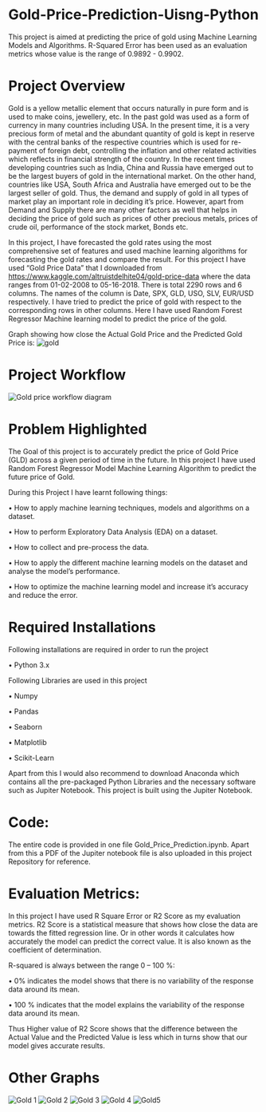 # Gold-Price-Prediction-Uisng-Python
This project is aimed at predicting the price of gold using Machine Learning Models and Algorithms. R-Squared Error has been used as an evaluation metrics whose value is the range of 0.9892 - 0.9902.
# Project Overview
Gold is a yellow metallic element that occurs naturally in pure form and is used to make coins, jewellery, etc.  In the past gold was used as a form of currency in many countries including USA. In the present time, it is a very precious form of metal and the abundant quantity of gold is kept in reserve with the central banks of the respective countries which is used for re-payment of foreign debt, controlling the inflation and other related activities which reflects in financial strength of the country. In the recent times developing countries such as India, China and Russia have emerged out to be the largest buyers of gold in the international market. On the other hand, countries like USA, South Africa and Australia have emerged out to be the largest seller of gold. Thus, the demand and supply of gold in all types of market play an important role in deciding it’s price. However, apart from Demand and Supply there are many other factors as well that helps in deciding the price of gold such as prices of other precious metals, prices of crude oil, performance of the stock market, Bonds etc.

In this project, I have forecasted the gold rates using the most comprehensive set of features and used machine learning algorithms for forecasting the gold rates and compare the result. For this project I have used “Gold Price Data” that I downloaded from https://www.kaggle.com/altruistdelhite04/gold-price-data where the data ranges from 01-02-2008 to 05-16-2018. There is total 2290 rows and 6 columns. The names of the column is Date, SPX, GLD, USO, SLV, EUR/USD respectively. I have tried to predict the price of gold with respect to the corresponding rows in other columns. Here I have used Random Forest Regressor Machine learning model to predict the price of the gold.

Graph showing how close the Actual Gold Price and the Predicted Gold Price is:
![gold](https://user-images.githubusercontent.com/74102049/160405073-9fac856f-f9c5-49e7-8e62-c08b068e96bb.jpg)
# Project Workflow
![Gold price workflow diagram](https://user-images.githubusercontent.com/74102049/160400436-1f5f1af2-84a8-40b4-a123-8cda15cc927d.jpeg)

# Problem Highlighted
The Goal of this project is to accurately predict the price of Gold Price (GLD) across a given period of time in the future. In this project I have used Random Forest Regressor Model Machine Learning Algorithm to predict the future price of Gold.

During this Project I have learnt following things:

  •	How to apply machine learning techniques, models and algorithms on a dataset.

  •	How to perform Exploratory Data Analysis (EDA) on a dataset.

  •	How to collect and pre-process the data.

  •	How to apply the different machine learning models on the dataset and analyse the model’s performance.

  •	How to optimize the machine learning model and increase it’s accuracy and reduce the error.
  
 # Required Installations  
Following installations are required in order to run the project

•	Python 3.x

Following Libraries are used in this project

•	Numpy

•	Pandas

•	Seaborn

•	Matplotlib

•	Scikit-Learn

Apart from this I would also recommend to download Anaconda which contains all the pre-packaged Python Libraries and the necessary software such as Jupiter Notebook. This project is built using the Jupiter Notebook.

# Code:
The entire code is provided in one file  Gold_Price_Prediction.ipynb.
Apart from this a PDF of the Jupiter notebook file is also uploaded in this project Repository for reference.

# Evaluation Metrics:
 In this project I have used R Square Error or R2 Score as my evaluation metrics. R2 Score is a statistical measure that shows how close the data are towards the fitted regression line. Or in other words it calculates how accurately the model can predict the correct value. It is also known as the coefficient of determination.
 
R-squared is always between the range 0 – 100 %:

•	0% indicates the model shows that there is no variability of the response data around its mean.

•	100 % indicates that the model explains the variability of the response data around its mean.

Thus Higher value of R2 Score shows that the difference between the Actual Value and the Predicted Value is less which in turns show that our model gives accurate results.

# Other Graphs
![Gold 1](https://user-images.githubusercontent.com/74102049/160408443-5bfb9727-904c-497b-a6ed-527aaa6dd79a.jpg)
![Gold 2](https://user-images.githubusercontent.com/74102049/160408459-a4156f1f-e0e1-403b-9a8d-523cc6041ec4.jpg)
![Gold 3](https://user-images.githubusercontent.com/74102049/160408475-37dfab44-c74f-497c-8e89-c8a73c1317c5.jpg)
![Gold 4](https://user-images.githubusercontent.com/74102049/160408491-8bb99382-f7d0-4644-8e96-9f0119abd8f4.jpg)
![Gold5](https://user-images.githubusercontent.com/74102049/160408540-8e551aec-8549-4fd6-a81c-1568d14a109e.jpg)

